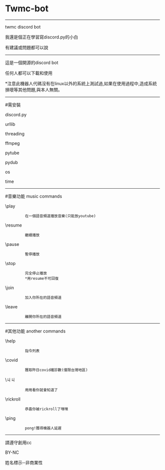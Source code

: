 # Twmc-bot

------------------------

twmc discord bot

我還是個正在學習寫discord.py的小白

有建議或問題都可以說

------------------------

這是一個開源的discord bot

任何人都可以下載和使用

*注意此機器人代碼沒有在linux以外的系統上測試過,如果在使用過程中,造成系統損壞等其他問題,與本人無關。

------------------------

#需安裝

discord.py

urllib

threading

ffmpeg

pytube

pydub

os

time

------------------------

#音樂功能 music commands

\play        

             在一個語音頻道播放音樂(只能放youtube)
             
\resume

             繼續播放
             
\pause

             暫停播放
             
\stop

             完全停止播放
             *用resume不可回復
             
\join        

             加入你所在的語音頻道
             
\leave       

             離開你所在的語音頻道
             
------------------------
             
#其他功能 another commands
             
\help        

             指令列表
             
\covid       

             獲取昨日covid確診數(僅限台灣地區)
             
\ㄐㄐ        

             用用看你就會知道了
             
\rickroll    

             恭喜你被rickroll了嘿嘿
             
\ping        

             pong!獲得機器人延遲
             
------------------------
             
請遵守創用cc

BY-NC

姓名標示─非商業性
